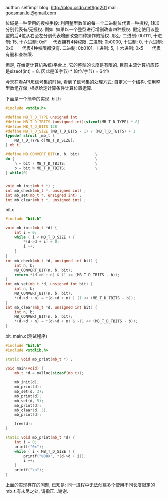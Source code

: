 author: selfimpr
blog: http://blog.csdn.net/lgg201
mail: goosman.lei@gmail.com

位域是一种常用的授权手段: 利用整型数值的每一个二进制位代表一种授权, 1和0分别代表有/无授权.
例如:
如果以一个整型进行增删改查四种授权.
假定使用该整型的后4位从右至左分别代表增删改查四种操作的授权. 那么:
二进制: 0b1111, 十进制: 15, 十六进制: 0xF     代表拥有4种权限.
二进制: 0b0000, 十进制: 0, 十六进制: 0x0       代表4种权限都没有.
二进制: 0b0101, 十进制: 5, 十六进制: 0x5       代表有删和查权限.

但是, 在给定计算机系统/平台上, 它的整型的长度是有限的. 目前主流计算机应该是sizeof(int) = 8. 因此是(8字节) * (8位/字节) = 64位

今天在看APUE信号集的时候, 看到了信号集的处理方式: 自定义一个结构, 使用整型数组存储, 根据给定计算条件计算位置运算.

下面是一个简单的实现.
bit.h


```cpp
#include <stdio.h>

#define MB_T_D_TYPE unsigned int 
#define MB_T_D_TBITS (unsigned int)(sizeof(MB_T_D_TYPE) * 8)
#define MB_T_D_BITS 128
#define MB_T_D_SIZE (MB_T_D_BITS - 1) / (MB_T_D_TBITS) + 1
typedef struct _mb_t {
	MB_T_D_TYPE d[MB_T_D_SIZE];
} mb_t;

#define MB_CONVERT_BIT(n, b, bit)		\
do {									\
	n = bit / MB_T_D_TBITS;				\
	b = bit % MB_T_D_TBITS;				\
} while(0)


void mb_init(mb_t *) ;
int mb_check(mb_t *, unsigned int) ;
int mb_set(mb_t *, unsigned int) ;
int mb_clear(mb_t *, unsigned int) ;

```

bit.c

```cpp
#include "bit.h"

void mb_init(mb_t *d) {
	int i = 0;
	while ( i < MB_T_D_SIZE ) {
		*(d->d + i) = 0;
		i ++;
	}
}
int mb_check(mb_t *d, unsigned int bit) {
	int n, b;
	MB_CONVERT_BIT(n, b, bit);
	return *(d->d + n) & (1 << (MB_T_D_TBITS - b));
}
int mb_set(mb_t *d, unsigned int bit) {
	int n, b;
	MB_CONVERT_BIT(n, b, bit);
	*(d->d + n) = *(d->d + n) | (1 << (MB_T_D_TBITS - b));
}
int mb_clear(mb_t *d, unsigned int bit) {
	int n, b;
	MB_CONVERT_BIT(n, b, bit);
	*(d->d + n) = *(d->d + n) & ~(1 << (MB_T_D_TBITS - b));
}

```

bit_main.c(测试程序)

```cpp
#include "bit.h"
#include <stdlib.h>

static void mb_print(mb_t *) ;

void main(void) {
	mb_t *d = malloc(sizeof(mb_t));
	
	mb_init(d);
	mb_print(d);
	mb_set(d, 3);
	mb_print(d);
	mb_set(d, 5);
	mb_print(d);
	mb_clear(d, 3);
	mb_print(d);

	free(d);
}

static void mb_print(mb_t *d) {
	int i = 0;
	printf("0x");
	while ( i < MB_T_D_SIZE ) {
		printf("%08X", *(d->d + i));
		i ++;
	}
	printf("\n");
}

```

上面的实现存在的问题, 已知是: 同一进程中无法创建多个使用不同长度限定的mb_t.有未尽之处, 请指正...谢谢.

